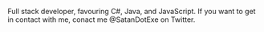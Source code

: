 Full stack developer, favouring C#, Java, and JavaScript.
If you want to get in contact with me, conact me @SatanDotExe on Twitter.
